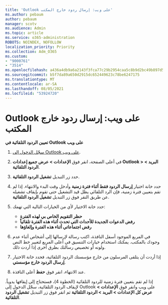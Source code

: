 ```yaml
---
title: 'Outlook على ويب: إرسال ردود خارج المكتب'
ms.author: pebaum
author: pebaum
manager: scotv
ms.audience: Admin
ms.topic: article
ms.service: o365-administration
ROBOTS: NOINDEX, NOFOLLOW
localization_priority: Priority
ms.collection: Adm_O365
ms.custom:
- "9000761"
- "3514"
ms.openlocfilehash: a436a4db9a6a2143f3fca77c29b2954caa5c8b9d2bc49b897d533104fc7ddde4
ms.sourcegitcommit: b5f7da89a650d2915dc652449623c78be6247175
ms.translationtype: MT
ms.contentlocale: ar-SA
ms.lasthandoff: 08/05/2021
ms.locfileid: "53924720"
---
```

# <a name="outlook-on-the-web-send-out-of-office-replies"></a>Outlook على ويب: إرسال ردود خارج المكتب

**تعيين الردود التلقائية في Outlook على ويب**

1. [سجّل الدخول إلى Outlook على ويب](https://support.office.com/article/how-to-sign-in-to-outlook-on-the-web-763fab4d-0138-4814-b450-37fc286bcb79).

2. في أعلى الصفحة، انقر فوق **الإعدادات > عرض جميع إعدادات Outlook > البريد > الردود التلقائية**.

3. حدد زر التبديل **تشغيل الردود التلقائية**.

4. حدد خانة اختيار **إرسال الردود فقط أثناء فترة زمنية** وأدخل وقت البدء والانتهاء. إذا لم تقم بتعيين فترة زمنية، فإن الرد التلقائي يظل قيد التشغيل حتى تقوم بإيقاف تشغيله عن طريق النقر فوق زر التبديل **تشغيل الردود التلقائية**.

5. حدد خانة الاختيار لأي من الخيارات التالية التي تهمك:
    - **حظر التقويم الخاص بي لهذه الفترة**
    - **رفض الدعوات الجديدة للأحداث التي تحدث أثناء هذه الفترة تلقائياً**
    - **رفض اجتماعاتي أثناء هذه الفترة وإلغاؤها**

6. في المربع الموجود أسفل النافذة، اكتب رسالة لإرسالها إلى أشخاص أثناء عدم وجودك بالمكتب. يمكنك استخدام خيارات التنسيق في أعلى المربع لتغيير خط النص ولونه أو تخصيص رسالتك بطرق أخرى إذا أردت ذلك.

7. إذا أردت أن يتلقى المرسلون من خارج مؤسستك الردود التلقائية، فحدد خانة الاختيار **إرسال الردود خارج مؤسستي**.

8. عند الانتهاء، انقر فوق **حفظ** أعلى النافذة.

إذا لم تقم بتعيين فترة زمنية للردود التلقائية (الخطوة 4)، فستحتاج إلى إيقافها يدوياً. لإيقاف الردود التلقائية، سجّل الدخول إلى Outlook على ويب وانقر فوق **الإعدادات > عرض كل الإعدادات > البريد > الردود التلقائية** ثم انقر فوق زر التبديل **تشغيل الردود التلقائية**.
